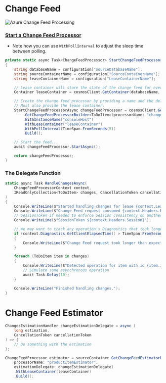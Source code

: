 
# Change Feed 

![Azure Change Feed Processing](https://www.plantuml.com/plantuml/png/fLVRRXmt37tNLx1f0ITsT-q6IH47Hj3KJj0WTk36RliImE18z8om6d8gQUniY_nxmT7irNOlwBvOGuha4KaToZ-aZ36tdbsB7Jnw_KSV2OuRv9hWBP63yoYMKl9SFp8c-nm8nasIMabmykCdFXPEVKk0lAs3QudmGIv-FWLRd5whqrxzGMu8BaxU6sCiTjaBmsleA2QVCd66I5QY0xaUJHDa0GGhdD4pHV0yk93eAEfg3c9j7wVcMYHJN43VY4mtn3cj0LXNTiL0bguVFitqmvjB1Jyrnkp0gKzPWU8D-e1L8BLkARqqEz3atAMN-_jTGCvz6wPMslr1RRuQ_a2QKRRDt7pbsORU4Hn9mltWwoQpvtgrUcLsHXEBiHAUr17dAzcyabWlFrkCoUn0cddkC68B5TfP7QLdTon18dnDByYHDN-pu_3xmyF35yOSfJmFzCe006Yld65tuh5Mcpy7eVwcKIIlVUllnosF3kEi2ZrjR3hrJ4LT1RIp3TrRuLnqjutFAxilPXLN7Mx5NPdTYVZ5h4nPtCEMcm7_2UZsIU_kk6ZGoQtstTFfmORcOp6BsjHFdwyXNQnUEkfoy_ZWoODWxuPRWRrxa6smTtUim1wiWRs3wBl_WkY-PgWZpVz5bjRAZJ7AxLPKFUk5jYWykoE_RBoTiVB0mVJv0ncg8n7V5woIpq5D__qXpp3Mdk6xpGgVetDwfYtn6NxsRT_-vbrkuDd1TgA_cAFzyUQPlNLMDcOo6KY7UE2aaI3DP3AvMjAUpzGcPR92a9wrpBOfJDdW3K55nD2AyzUUtBHOOvgpRQAmz2dC0Tc1Pnkf9SuOmhpiSZxbwAi-amEqKPHbWrTgLVq4pZ5Y21GMbEgv7Z3hfCWH_RZn2ewHTp9S-w24lSR5IorBXaG4ZWBfZ2W1hk12hdCH4jpwtC3bvIbWWbk9CnoQR0Xu9ev2qkK4pllKZDOVoKhR4hiIIKCrP6TQ8isdEXcEdh945QQCcJvnW-m2EQZcmtYuPqvA74E5y3ySbroE3ie7O4W2PL_9mUGAJWKTL1YGhMPubDwN_57r9aQ9nSj2UWKNbXYZbwNRjwKSmj1Xp7uOpJEQBzJ71H0JkM4cwqIE4g13Ipe55_NJlIUO4LfVHnoA1u-5QP9zIn09NNfYpDuUV2HqSEDnEZLxUtjNSFJDQkHzujtTCeRVzcoBazL0pj7NDSMqkwkMUrVmIw9q_qp_n1KrdjsGu6I9APLen_U-08Al8iRvuFQ1GYlqCs6V9PBJrYxlak9rL0nLzvmevg7kVUSm4qX7OqRAxY5Drr7QrHtTE8LFK1Eh3JaDUqgOQ3laXVRIq5bOKn6zXaJHKzAoL2Ap5kCi3PW8RQELquVRQ7yi4frdpCiKkX9zlE5j7xBl0YtD53py92dh4x3j-apmZbD6jelmNHUy7GwgIHWqa1lC40RoIaDE8g7DfPF6XzwG2Ss1XX-RmaeV75Gq5lhNit7nlgyeCYdeSt6ZS5fQIHk2_UyzWNV4MNakmkCb4iQMdkW-EA50DUQ5ytTj5mR6WqfVYigcGMflXymXL9Xji_Om7QsElzxqi-YRzDDmQ-FHvQiYtojtjALSSZZAz4Q0S9WFsTdsNvAWk4Ce6Sqo8rvw_4YvZxosznBJh93kMlU-ITctc4UQkl2EBCQH1vO5sBeBXOlF29DUGvRfnfjSgucHe2Ds8wTSmRkIxZdSDgH08LaC1D9d4wWcBRhUS7FvJo_mnJjxoFp3pt6V87ajciRoY-fzQnmbNxFsiSI2OI9z_dPeEuiC5K4ZIQUOPxXH4knJYKbyuwEmkabJGrf0nMtC3yHk_7_fBm00 "Azure Change Feed Processing")

### [Start a Change Feed Processor](https://learn.microsoft.com/en-us/training/modules/work-with-cosmos-db/6-cosmos-db-change-feed)

- Note how you can use `WithPollInterval` to adjust the sleep time between polling.

```csharp
private static async Task<ChangeFeedProcessor> StartChangeFeedProcessorAsync(CosmosClient client, IConfiguration configuration)
{
    string databaseName = configuration["SourceDatabaseName"];
    string sourceContainerName = configuration["SourceContainerName"];
    string leaseContainerName = configuration["LeaseContainerName"];

    // Lease container will store the state of the change feed for every application instance using the "instance name"
    Container leaseContainer = cosmosClient.GetContainer(databaseName, leaseContainerName);

    // Create the change feed processor by providing a name and the delegate processing function.
    // Must also provide the lease container.
    StartChangeFeedProcessorAsync changeFeedProcessor = cosmosClient.GetContainer(databaseName, sourceContainerName)
        .GetChangeFeedProcessorBuilder<ToDoItem>(processorName: "changeFeedSample", onChangesDelete: HandleChangesAsync)
        .WithInstanceName("consoleHost")
        .WithLeasContainer("leaseContainer")
        .WithPollInterval(TimeSpan.FromSeconds(5))
        .Build();

    // Start the feed...
    await changeFeedProcessor.StartAsync();

    return changeFeedProcessor;
}
```

### The Delegate Function

```csharp
static async Task HandleChangesAsync(
    ChangeFeedProcessorContext context, 
    IReadOnlyCollection<ToDoItem> changes, CancellationToken cancellationToken
)
{
    Console.WriteLine($"Started handling changes for lease {context.LeaseToken}...");
    Console.WriteLine($"Change Feed request consumed {context.Headers.RequestCharge} RU.");
    // SessionToken if needed to enforce Session consistency on another client instance
    Console.WriteLine($"SessionToken ${context.Headers.Session}");

    // We may want to track any operation's Diagnostics that took longer than some threshold
    if (context.Diagnostics.GetClientElapsedTime() > TimeSpan.FromSeconds(5))
    {
        Console.WriteLine($"Change Feed request took longer than expected. Diagnostics:" + context.Diagnostics.ToString());
    }

    foreach (ToDoItem item in changes)
    {
        Console.WriteLine($"Detected operation for item with id {item.id}, created at {item.creationTime}.");
        // Simulate some asynchronous operation
        await Task.Delay(10);
    }

    Console.WriteLine("Finished handling changes.");
}
```

# Change Feed Estimator

```csharp
ChangesEstimationHandler changeEstimationDelegate = async (
    long estimation, 
    CancellationToken cancellationToken
) => {
    // Do something with the estimation
};
```

```csharp
ChangeFeedProcessor estimator = sourceContainer.GetChangeFeedEstimatorBuilder(
    processorName: "productItemEstimator",
    estimationDelegate: changeEstimationDelegate)
    .WithLeaseContainer(leaseContainer)
    .Build();
```